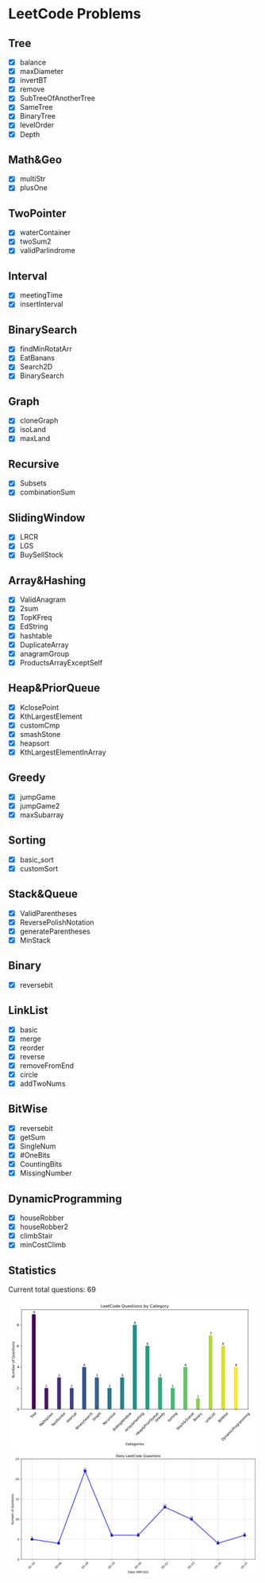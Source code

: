 # LeetCode Problems

## Tree
- [x] balance
- [x] maxDiameter
- [x] invertBT
- [x] remove
- [x] SubTreeOfAnotherTree
- [x] SameTree
- [x] BinaryTree
- [x] levelOrder
- [x] Depth

## Math&Geo
- [x] multiStr
- [x] plusOne

## TwoPointer
- [x] waterContainer
- [x] twoSum2
- [x] validParlindrome

## Interval
- [x] meetingTime
- [x] insertInterval

## BinarySearch
- [x] findMinRotatArr
- [x] EatBanans
- [x] Search2D
- [x] BinarySearch

## Graph
- [x] cloneGraph
- [x] isoLand
- [x] maxLand

## Recursive
- [x] Subsets
- [x] combinationSum

## SlidingWindow
- [x] LRCR
- [x] LGS
- [x] BuySellStock

## Array&Hashing
- [x] ValidAnagram
- [x] 2sum
- [x] TopKFreq
- [x] EdString
- [x] hashtable
- [x] DuplicateArray
- [x] anagramGroup
- [x] ProductsArrayExceptSelf

## Heap&PriorQueue
- [x] KclosePoint
- [x] KthLargestElement 
- [x] customCmp
- [x] smashStone
- [x] heapsort
- [x] KthLargestElementInArray

## Greedy
- [x] jumpGame
- [x] jumpGame2
- [x] maxSubarray

## Sorting
- [x] basic_sort
- [x] customSort

## Stack&Queue
- [x] ValidParentheses
- [x] ReversePolishNotation
- [x] generateParentheses
- [x] MinStack

## Binary
- [x] reversebit

## LinkList
- [x] basic
- [x] merge
- [x] reorder
- [x] reverse
- [x] removeFromEnd
- [x] circle
- [x] addTwoNums

## BitWise
- [x] reversebit
- [x] getSum
- [x] SingleNum
- [x] #OneBits
- [x] CountingBits
- [x] MissingNumber

## DynamicProgramming
- [x] houseRobber
- [x] houseRobber2
- [x] climbStair
- [x] minCostClimb

## Statistics
Current total questions: 69

<img src="chart.png" alt="questions bar chart" width="500">

<img src="daily_chart.png" alt="daily questions line chart" width="600">
